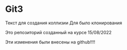 # Git3
Текст для создания коллизии
Для было клонирования


Это репозиторий созданный на курсе  15/08/2022

Эти изменения были внесены на github!!!!
